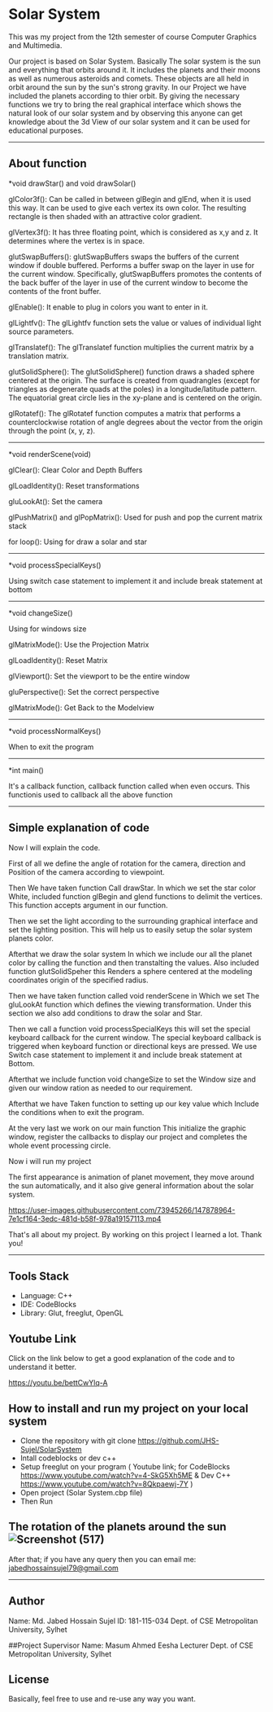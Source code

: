 # Solar System
 
This was my project from the 12th semester of course Computer Graphics and Multimedia.

Our project is based on Solar System. Basically The solar system is the sun and everything that orbits around it. It includes the planets and their moons as well as numerous asteroids and comets. These objects are all held in orbit around the sun by the sun's strong gravity. In our Project we have included the planets according to thier orbit. By giving the necessary functions we try to bring the real graphical interface which shows the natural look of our solar system and by observing this anyone can get knowledge about the 3d View of our solar system and it can be used for educational purposes.

---
## About function 

*void drawStar() and void drawSolar()

glColor3f(): Can be called in between glBegin and glEnd, when it is used this way. It can be used to give each vertex its own color. The resulting rectangle is then shaded with an attractive color gradient.

glVertex3f(): It has three floating point, which is considered as x,y and z. It determines where the vertex is in space.

glutSwapBuffers(): glutSwapBuffers swaps the buffers of the current window if double buffered. Performs a buffer swap on the layer in use for the current window. Specifically, glutSwapBuffers promotes the contents of the back buffer of the layer in use of the current window to become the contents of the front buffer.

glEnable(): It enable to plug in colors you want to enter in it.

glLightfv(): The glLightfv function sets the value or values of individual light source parameters.

glTranslatef(): The glTranslatef function multiplies the current matrix by a translation matrix.

glutSolidSphere(): The glutSolidSphere() function draws a shaded sphere centered at the origin. The surface is created from quadrangles (except for triangles as degenerate quads at the poles) in a longitude/latitude pattern. The equatorial great circle lies in the xy-plane and is centered on the origin.

glRotatef(): The glRotatef function computes a matrix that performs a counterclockwise rotation of angle degrees about the vector from the origin through the point (x, y, z). 

---

*void renderScene(void)

glClear(): Clear Color and Depth Buffers

glLoadIdentity(): Reset transformations

gluLookAt(): Set the camera

glPushMatrix() and glPopMatrix(): Used for push and pop the current matrix stack

for loop(): Using for draw a solar and star 

---

*void processSpecialKeys()

Using switch case statement to implement it and include break statement at bottom

---

*void changeSize()

Using for windows size

glMatrixMode(): Use the Projection Matrix

glLoadIdentity(): Reset Matrix

glViewport(): Set the viewport to be the entire window

gluPerspective(): Set the correct perspective

glMatrixMode(): Get Back to the Modelview

---

*void processNormalKeys()

When to exit the program

---

*int main()

It's a callback function, callback function called when even occurs. This functionis used to callback all the above function 

---

## Simple explanation of code

Now I will explain the code. 

First of all we define the angle of rotation for the camera, direction and Position of the camera according to viewpoint. 

Then We have taken function Call drawStar.
In which we set the star color White, included function glBegin and glend functions to delimit the vertices. This function accepts  argument in our function. 

Then we set the light according to the surrounding graphical interface and set the lighting position. This will help us to easily setup the solar system planets color. 

Afterthat  we draw the solar system 
In which we include our all the planet color by calling the function and then transtalting the values. Also included function glutSolidSpeher this Renders a sphere centered at the modeling coordinates origin of the specified radius.  

Then we have taken  function called void renderScene in Which we set The gluLookAt function which defines the viewing transformation. Under this section we also add conditions to draw the solar and Star. 

Then we call a function void processSpecialKeys this will set the special keyboard callback for the current window. The special keyboard callback is triggered when keyboard function or directional keys are pressed. We use Switch case statement to implement it and include break statement at Bottom. 

Afterthat we include function void changeSize to set the Window size and given our window ration as needed to our requirement. 


Afterthat we have Taken function to setting up our key value which Include the conditions when to exit the program. 


At the very last we work on our main function 
This initialize the graphic window, register the callbacks to display our project and completes the whole event processing circle. 

Now i will run my project 

The first appearance is animation of planet movement, they move around the sun automatically, and it also give general information about the solar system.

https://user-images.githubusercontent.com/73945266/147878964-7e1cf164-3edc-481d-b58f-978a19157113.mp4

That's all about my project. By working on this project I learned a lot. Thank you!

---

## Tools Stack
- Language: C++
- IDE: CodeBlocks
- Library: Glut, freeglut, OpenGL

## Youtube Link
Click on the link below to get a good explanation of the code and to understand it better.

https://youtu.be/bettCwYlq-A

## How to install and run my project on your local system

- Clone the repository with git clone https://github.com/JHS-Sujel/SolarSystem
- Intall codeblocks or dev c++ 
- Setup freeglut on your program ( Youtube link; for CodeBlocks https://www.youtube.com/watch?v=4-SkG5Xh5ME & Dev C++ https://www.youtube.com/watch?v=8Qkpaewj-7Y ) 
- Open project (Solar System.cbp file)
- Then Run

The rotation of the planets around the sun
![Screenshot (517)](https://user-images.githubusercontent.com/73945266/147875979-c2bd6c57-0947-41ca-8188-e9b6371bc10b.png)
---

After that; if you have any query then you can email me:  jabedhossainsujel79@gmail.com 

---

## Author
Name: Md. Jabed Hossain Sujel
ID: 181-115-034
Dept. of CSE
Metropolitan University, Sylhet

##Project Supervisor
Name: Masum Ahmed Eesha 
Lecturer
Dept. of CSE
Metropolitan University, Sylhet

## License

Basically, feel free to use and re-use any way you want.
